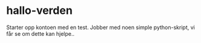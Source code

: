 # hallo-verden
Starter opp kontoen med en test.
Jobber med noen simple python-skript, vi får se om dette kan hjelpe..
